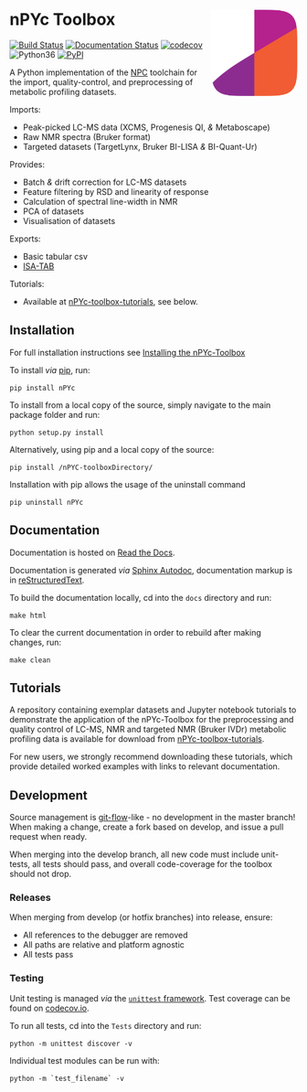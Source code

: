 # nPYc Toolbox <img src="nPYc/Templates/toolbox_logo.png" width="200" style="max-width: 30%;" align="right" />

[![Build Status](https://travis-ci.org/phenomecentre/nPYc-Toolbox.svg?branch=master)](https://travis-ci.org/phenomecentre/nPYc-Toolbox) [![Documentation Status](https://readthedocs.org/projects/npyc-toolbox/badge/?version=latest)](http://npyc-toolbox.readthedocs.io/en/latest/?badge=latest) [![codecov](https://codecov.io/gh/phenomecentre/nPYc-Toolbox/branch/master/graph/badge.svg)](https://codecov.io/gh/phenomecentre/nPYc-Toolbox) ![Python36](https://img.shields.io/badge/python-3.6-blue.svg) [![PyPI](https://img.shields.io/pypi/v/nPYc.svg)](https://pypi.org/project/nPYc/)

A Python implementation of the [NPC](http://phenomecentre.org) toolchain for the import, quality-control, and preprocessing of metabolic profiling datasets.

Imports:

 - Peak-picked LC-MS data (XCMS, Progenesis&nbsp;QI, *&* Metaboscape)
 - Raw NMR spectra (Bruker format)
 - Targeted datasets (TargetLynx, Bruker BI-LISA *&* BI-Quant-Ur)

Provides:

 - Batch *&* drift correction for LC-MS datasets
 - Feature filtering by RSD and linearity of response
 - Calculation of spectral line-width in NMR
 - PCA of datasets
 - Visualisation of datasets

Exports:

 - Basic tabular csv
 - [ISA-TAB](http://isa-tools.org)
 
Tutorials:
 
 - Available at [nPYc-toolbox-tutorials](https://github.com/phenomecentre/nPYc-toolbox-tutorials), see below.

## Installation

For full installation instructions see [Installing the nPYc-Toolbox](https://npyc-toolbox.readthedocs.io/en/latest/tutorial.html#installing-the-npyc-toolbox)

To install _via_ [pip](https://pypi.org/project/nPYc/), run:

    pip install nPYc

To install from a local copy of the source, simply navigate to the main package folder and run:

    python setup.py install

Alternatively, using pip and a local copy of the source:

    pip install /nPYC-toolboxDirectory/

Installation with pip allows the usage of the uninstall command

    pip uninstall nPYc


## Documentation
Documentation is hosted on [Read the Docs](http://npyc-toolbox.readthedocs.io/en/latest/index.html).

Documentation is generated *via* [Sphinx Autodoc](http://www.sphinx-doc.org/), documentation markup is in [reStructuredText](http://docutils.sourceforge.net/rst.html).

To build the documentation locally, cd into the `docs` directory and run:

    make html

To clear the current documentation in order to rebuild after making changes, run:

    make clean


## Tutorials

A repository containing exemplar datasets and Jupyter notebook tutorials to demonstrate the application of the nPYc-Toolbox for the preprocessing and quality control of LC-MS, NMR and targeted NMR (Bruker IVDr) metabolic profiling data is available for download from [nPYc-toolbox-tutorials](https://github.com/phenomecentre/nPYc-toolbox-tutorials). 

For new users, we strongly recommend downloading these tutorials, which provide detailed worked examples with links to relevant documentation.

## Development

Source management is [git-flow](http://nvie.com/posts/a-successful-git-branching-model/)-like - no development in the master branch! When making a change, create a fork based on develop, and issue a pull request when ready.

When merging into the develop branch, all new code must include unit-tests, all tests should pass, and overall code-coverage for the toolbox should not drop.


### Releases
When merging from develop (or hotfix branches) into release, ensure:

 - All references to the debugger are removed
 - All paths are relative and platform agnostic
 - All tests pass


### Testing

Unit testing is managed *via* the [`unittest` framework](https://docs.python.org/3.5/library/unittest.html). Test coverage can be found on [codecov.io](https://codecov.io/gh/phenomecentre/nPYc-Toolbox/).

To run all tests, cd into the `Tests` directory and run:

    python -m unittest discover -v

Individual test modules can be run with:

    python -m `test_filename` -v
